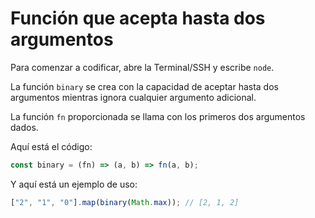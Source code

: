 # Función que acepta hasta dos argumentos

Para comenzar a codificar, abre la Terminal/SSH y escribe `node`.

La función `binary` se crea con la capacidad de aceptar hasta dos argumentos mientras ignora cualquier argumento adicional.

La función `fn` proporcionada se llama con los primeros dos argumentos dados.

Aquí está el código:

```js
const binary = (fn) => (a, b) => fn(a, b);
```

Y aquí está un ejemplo de uso:

```js
["2", "1", "0"].map(binary(Math.max)); // [2, 1, 2]
```
